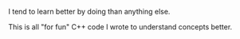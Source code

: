 I tend to learn better by doing than anything else.

This is all "for fun" C++ code I wrote to understand concepts better.